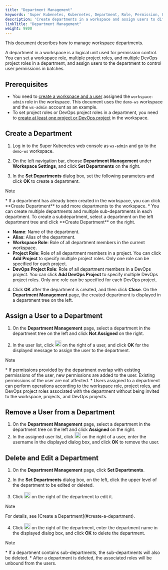 ```yaml
---
title: "Department Management"
keywords: 'Super Kubenetes, Kubernetes, Department, Role, Permission, Group'
description: 'Create departments in a workspace and assign users to different departments to implement permission control.'
linkTitle: "Department Management"
weight: 9800
---
```


This document describes how to manage workspace departments.

A department in a workspace is a logical unit used for permission control. You can set a workspace role, multiple project roles, and multiple DevOps project roles in a department, and assign users to the department to control user permissions in batches. 

## Prerequisites

- You need to [create a workspace and a user](../../quick-start/create-workspace-and-project/) assigned the `workspace-admin` role in the workspace. This document uses the `demo-ws` workspace and the `ws-admin` account as an example.
- To set project roles or DevOps project roles in a department, you need to [create at least one project or DevOps project](../../quick-start/create-workspace-and-project/) in the workspace.

## Create a Department

1. Log in to the Super Kubenetes web console as `ws-admin` and go to the `demo-ws` workspace.

2. On the left navigation bar, choose **Department Management** under **Workspace Settings**, and click **Set Departments** on the right.

3. In the **Set Departments** dialog box, set the following parameters and click **OK** to create a department.

  <div className="notices note">
    <p>Note</p>
    <div>
      * If a department has already been created in the workspace, you can click **Create Department** to add more departments to the workspace.
      * You can create multiple departments and multiple sub-departments in each department. To create a subdepartment, select a department on the left department tree and click **Create Department** on the right.
    </div>
  </div>


   * **Name**: Name of the department.
   * **Alias**: Alias of the department.
   * **Workspace Role**: Role of all department members in the current workspace.
   * **Project Role**: Role of all department members in a project. You can click **Add Project** to specify multiple project roles. Only one role can be specified for each project.
   * **DevOps Project Role**: Role of all department members in a DevOps project. You can click **Add DevOps Project** to specify multiple DevOps project roles. Only one role can be specified for each DevOps project.

4. Click **OK** after the department is created, and then click **Close**. On the **Department Management** page, the created department is displayed in a department tree on the left.

## Assign a User to a Department

1. On the **Department Management** page, select a department in the department tree on the left and click **Not Assigned** on the right.

2. In the user list, click <img src="/dist/assets/docs/v3.3/workspace-administration/department-management/assign.png" height="20px"> on the right of a user, and click **OK** for the displayed message to assign the user to the department.

  <div className="notices note">
    <p>Note</p>
    <div>
      * If permissions provided by the department overlap with existing permissions of the user, new permissions are added to the user. Existing permissions of the user are not affected.
      * Users assigned to a department can perform operations according to the workspace role, project roles, and DevOps project roles associated with the department without being invited to the workspace, projects, and DevOps projects.
    </div>
  </div>

## Remove a User from a Department

1. On the **Department Management** page, select a department in the department tree on the left and click **Assigned** on the right.
2. In the assigned user list, click <img src="/dist/assets/docs/v3.3/workspace-administration/department-management/remove.png" height="20px"> on the right of a user, enter the username in the displayed dialog box, and click **OK** to remove the user.

## Delete and Edit a Department

1. On the **Department Management** page, click **Set Departments**.

2. In the **Set Departments** dialog box, on the left, click the upper level of the department to be edited or deleted.

3. Click <img src="/dist/assets/docs/v3.3/workspace-administration/department-management/edit.png" height="20px"> on the right of the department to edit it.

  <div className="notices note">
    <p>Note</p>
    <div>
      For details, see [Create a Department](#create-a-department).
    </div>
  </div>

4. Click <img src="/dist/assets/docs/v3.3/workspace-administration/department-management/remove.png" height="20px"> on the right of the department, enter the department name in the displayed dialog box, and click **OK** to delete the department.

  <div className="notices note">
    <p>Note</p>
    <div>
      * If a department contains sub-departments, the sub-departments will also be deleted.
      * After a department is deleted, the associated roles will be unbound from the users.
    </div>
  </div>
